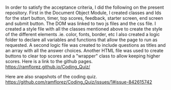 In order to satisfy the acceptance criteria, I did the following on the present repository.
First in the Document Object Module, I created classes and Ids for the start button, timer, top scores, feedback, starter screen, end screen and submit button.
The DOM was linked to two js files and the css file.
I created a style file with all the classes mentioned above to create the style of the different elements .ie. color, fonts, border, etc
I also created a logic folder to declare all variables and functions that allow the page to run as requested. 
A second logic file was created to include questions as titles and an array with all the answer choices.
Another HTML file was used to create buttons to clear top scores and a "wrapper" class to allow keeping higher scores.
Here is a link to the github pages.
 https://ramflorez.github.io/Coding_Quiz/
 
 Here are also snapshots of the coding quiz.
 https://github.com/ramflorez/Coding_Quiz/issues/1#issue-842615742 
 
